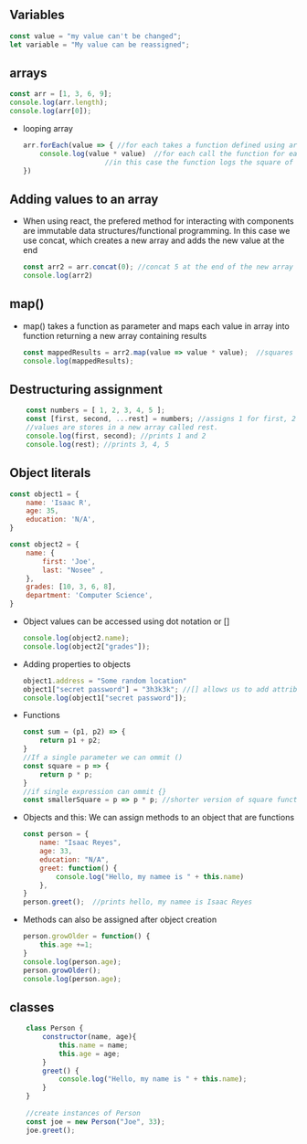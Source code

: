 ## Variables
```javascript
const value = "my value can't be changed";
let variable = "My value can be reassigned";
```
## arrays
```javascript
const arr = [1, 3, 6, 9];
console.log(arr.length);
console.log(arr[0]);
```
- looping array
    ```javascript
    arr.forEach(value => { //for each takes a function defined using arrow notation a parameter
        console.log(value * value)  //for each call the function for each value in the array
                        //in this case the function logs the square of each value
    })
    ```
## Adding values to an array
- When using react, the prefered method for interacting with components are immutable data structures/functional programming.
  In this case we use concat, which creates a new array and adds the new value at the end
    ```javascript
    const arr2 = arr.concat(0); //concat 5 at the end of the new array
    console.log(arr2)
    ```
## map()
- map() takes a function as parameter and maps each value in array into function returning a new array containing results
    ```javascript
    const mappedResults = arr2.map(value => value * value);  //squares each value
    console.log(mappedResults);
    ```
## Destructuring assignment
```javascript
    const numbers = [ 1, 2, 3, 4, 5 ];
    const [first, second, ...rest] = numbers; //assigns 1 for first, 2 to second and the remaining 
    //values are stores in a new array called rest.
    console.log(first, second); //prints 1 and 2
    console.log(rest); //prints 3, 4, 5
```
## Object literals
```javascript
const object1 = {
    name: 'Isaac R',
    age: 35,
    education: 'N/A',
}

const object2 = {
    name: {
        first: 'Joe',
        last: "Nosee" ,
    },
    grades: [10, 3, 6, 8],
    department: 'Computer Science',
}
```

- Object values can be accessed using dot notation or []
    ```javascript
    console.log(object2.name);
    console.log(object2["grades"]);
    ```
- Adding properties to objects
    ```javascript
    object1.address = "Some random location"
    object1["secret password"] = "3h3k3k"; //[] allows us to add attributes with spaces
    console.log(object1["secret password"]);
    ```

- Functions
    ```javascript
    const sum = (p1, p2) => {
        return p1 + p2;
    }
    //If a single parameter we can ommit ()
    const square = p => {
        return p * p;
    }
    //if single expression can ommit {}
    const smallerSquare = p => p * p; //shorter version of square function defined above
    ```
- Objects and this: We can assign methods to an object that are functions
    ```javascript
    const person = {
        name: "Isaac Reyes",
        age: 33,
        education: "N/A",
        greet: function() {
            console.log("Hello, my namee is " + this.name)
        },
    }
    person.greet();  //prints hello, my namee is Isaac Reyes
    ```
- Methods can also be assigned after object creation
    ```javascript
    person.growOlder = function() {
        this.age +=1;
    }
    console.log(person.age);
    person.growOlder();
    console.log(person.age);
    ```
## classes
```javascript
    class Person {
        constructor(name, age){
            this.name = name;
            this.age = age;
        }
        greet() {
            console.log("Hello, my name is " + this.name);
        }
    }
    
    //create instances of Person
    const joe = new Person("Joe", 33);
    joe.greet();
```

